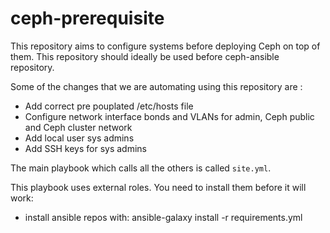 # ceph-prerequisite

This repository aims to configure systems before deploying Ceph on top of them. This repository should ideally be used before ceph-ansible repository. 

Some of the changes that we are automating using this repository are :

* Add correct pre pouplated /etc/hosts file
* Configure network interface bonds and VLANs for admin, Ceph public and Ceph cluster network
* Add local user sys admins
* Add SSH keys for sys admins

The main playbook which calls all the others is called `site.yml`.

This playbook uses external roles. You need to install them before it will work:
 - install ansible repos with:
    ansible-galaxy install -r requirements.yml
